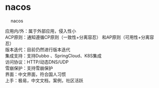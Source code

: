 


# nacos  
<!-- 

https://github.com/alibaba/nacos

修改nacos启动时的占用内存
https://blog.csdn.net/weixin_48016395/article/details/124239230

-->

&emsp; nacos  

应用内/外：属于外部应用，侵入性小  
ACP原则：通知遵循CP原则（一致性+分离容忍） 和AP原则（可用性+分离容忍）  
版本迭代：目前仍然进行版本迭代  
集成支持：支持Dubbo 、SpringCloud、K8S集成  
访问协议：HTTP/动态DNS/UDP  
雪崩保护：支持雪崩保护  
界面：中文界面，符合国人习惯  
上手：极易，中文文档，案例，社区活跃  


